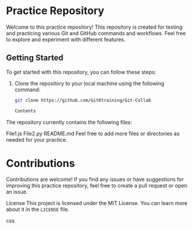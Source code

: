# Practice Repository

Welcome to this practice repository! This repository is created for testing and practicing various Git and GitHub commands and workflows. Feel free to explore and experiment with different features.

## Getting Started

To get started with this repository, you can follow these steps:

1. Clone the repository to your local machine using the following command:

   ```bash
   git clone https://github.com/GitKtraining/Git-Collab

   Contents
The repository currently contains the following files:

File1.js
File2.py
README.md
Feel free to add more files or directories as needed for your practice.

# Contributions
Contributions are welcome! If you find any issues or have suggestions for improving this practice repository, feel free to create a pull request or open an issue.

License
This project is licensed under the MIT License. You can learn more about it in the `LICENSE` file.

css
